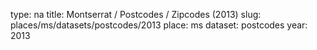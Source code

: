 type: na
title: Montserrat / Postcodes / Zipcodes (2013)
slug: places/ms/datasets/postcodes/2013
place: ms
dataset: postcodes
year: 2013

